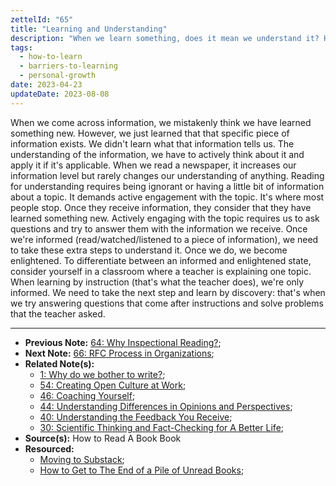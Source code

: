 ```yaml
---
zettelId: "65"
title: "Learning and Understanding"
description: "When we learn something, does it mean we understand it? How can we say we understand?"
tags:
  - how-to-learn
  - barriers-to-learning
  - personal-growth
date: 2023-04-23
updateDate: 2023-08-08
---
```


When we come across information, we mistakenly think we have learned something new. However, we just learned that that specific piece of information exists. We didn't learn what that information tells us. The understanding of the information, we have to actively think about it and apply it if it's applicable. When we read a newspaper, it increases our information level but rarely changes our understanding of anything. Reading for understanding requires being ignorant or having a little bit of information about a topic. It demands active engagement with the topic. It's where most people stop. Once they receive information, they consider that they have learned something new. Actively engaging with the topic requires us to ask questions and try to answer them with the information we receive. Once we're informed (read/watched/listened to a piece of information), we need to take these extra steps to understand it. Once we do, we become enlightened. To differentiate between an informed and enlightened state, consider yourself in a classroom where a teacher is explaining one topic. When learning by instruction (that's what the teacher does), we're only informed. We need to take the next step and learn by discovery: that's when we try answering questions that come after instructions and solve problems that the teacher asked.

---

- **Previous Note:** [64: Why Inspectional Reading?](/notes/64/);
- **Next Note:** [66: RFC Process in Organizations](/notes/66/);
- **Related Note(s):**
  - [1: Why do we bother to write?](/notes/1/);
  - [54: Creating Open Culture at Work](/notes/54/);
  - [46: Coaching Yourself](/notes/46/);
  - [44: Understanding Differences in Opinions and Perspectives](/notes/44/);
  - [40: Understanding the Feedback You Receive](/notes/40/);
  - [30: Scientific Thinking and Fact-Checking for A Better Life](/notes/30/);
- **Source(s):** How to Read A Book Book
- **Resourced:**
  - [Moving to Substack](/moving-to-substack/);
  - [How to Get to The End of a Pile of Unread Books](/how-to-get-to-the-end-of-a-pile-of-unread-books/);
